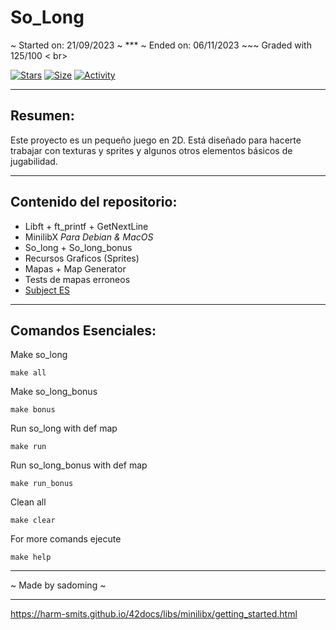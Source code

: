 # So_Long

~ Started on: 21/09/2023 ~ *** ~ Ended on: 06/11/2023 ~~~ Graded with 125/100 < br\>

[![Stars](https://img.shields.io/github/stars/Sulig/So_Long?color=ffff00&label=Stars&logo=Stars&style=?style=flat)](https://github.com/Sulig/So_Long)
[![Size](https://img.shields.io/github/repo-size/Sulig/So_Long?color=blue&label=Size&logo=Size&style=?style=flat)](https://github.com/Sulig/So_Long)
[![Activity](https://img.shields.io/github/last-commit/Sulig/So_Long?color=orange&label=Last%20Commit&style=flat)](https://github.com/Sulig/So_Long)

***
## Resumen: 
Este proyecto es un pequeño juego en 2D. Está diseñado para hacerte
trabajar con texturas y sprites y algunos otros elementos básicos de jugabilidad.

***
## Contenido del repositorio:
- Libft + ft_printf + GetNextLine
- MinilibX *Para Debian & MacOS*
- So_long + So_long_bonus
- Recursos Graficos (Sprites)
- Mapas + Map Generator
- Tests de mapas erroneos
- [Subject ES](https://github.com/Sulig/So_Long/blob/master/SoLong.pdf)

***
## Comandos Esenciales:

Make so_long

    make all

Make so_long_bonus

    make bonus

Run so_long with def map

    make run

Run so_long_bonus with def map

    make run_bonus

Clean all

    make clear

For more comands ejecute

    make help

***
~ Made by sadoming ~ 
***

https://harm-smits.github.io/42docs/libs/minilibx/getting_started.html
